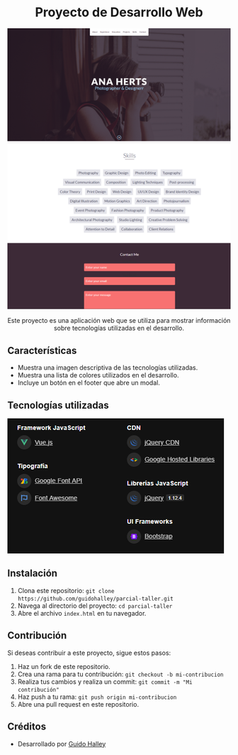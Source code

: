 <h1 align="center">Proyecto de Desarrollo Web</h1>

<p align="center">
  <img src="images/img1.png" alt="Captura de pantalla 1">
  <img src="images/img2.png" alt="Captura de pantalla 2">
</p>

<p align="center">Este proyecto es una aplicación web que se utiliza para mostrar información sobre tecnologías utilizadas en el desarrollo.</p>

## Características

- Muestra una imagen descriptiva de las tecnologías utilizadas.
- Muestra una lista de colores utilizados en el desarrollo.
- Incluye un botón en el footer que abre un modal.

## Tecnologías utilizadas

<img src="images/tecnologias.png" alt="Captura de pantalla 1">

## Instalación

1. Clona este repositorio: `git clone https://github.com/guidohalley/parcial-taller.git`
2. Navega al directorio del proyecto: `cd parcial-taller`
3. Abre el archivo `index.html` en tu navegador.

## Contribución

Si deseas contribuir a este proyecto, sigue estos pasos:

1. Haz un fork de este repositorio.
2. Crea una rama para tu contribución: `git checkout -b mi-contribucion`
3. Realiza tus cambios y realiza un commit: `git commit -m "Mi contribución"`
4. Haz push a tu rama: `git push origin mi-contribucion`
5. Abre una pull request en este repositorio.

## Créditos

- Desarrollado por [Guido Halley ](https://github.com/guidohalley)

